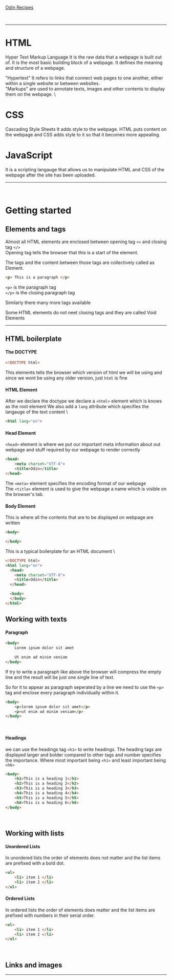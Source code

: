 [Odin Recipes](https://github.com/neqbal/cryptoniteWebDev/blob/main/HTMLFoundations/index.html)

&nbsp;

***
# HTML 
Hyper Text Markup Language
It is the raw data that a webpage is built out of. It is the most basic building block of a webpage. It defines the meaning and structure of a webpage. 

"Hypertext" It refers to links that connect web pages to one another, either within a single website or between websites.\
"Markups" are used to annotate texts, images and other contents to display them on the webpage. \

# CSS 
Cascading Style Sheets
It adds style to the webpage. 
HTML puts content on the webpage and CSS adds style to it so that it becomes more appealing.

# JavaScript
It is a scripting langauge that allows us to manipulate HTML and CSS of the webpage after the site has been uploaded.

***

&nbsp;
&nbsp;

# Getting started

## Elements and tags

Almost all HTML elements are enclosed between opening tag `<>` and closing tag `</>` \
Opening tag tells the browser that this is a start of the element. 

The tags and the content between those tags are collectively called as Element.

```html
<p> This is a paragraph </p>
```

`<p>` is the paragraph tag \
`</p>` is the closing paragraph tag

Similarly there many more tags available


Some HTML elements do not neet closing tags and they are called Void Elements

***

## HTML boilerplate

#### The DOCTYPE

```html
<!DOCTYPE html>
```

This elements tells the browser which version of html we will be using and since we wont be using any older version, just `html` is fine

#### HTML Element

After we declare the doctype we declare a `<html>` element which is knows as the root element
We also add a `lang` attribute which specifies the langauge of the text content \

```html
<html lang="en">
```

#### Head Element
`<head>` element is where we put our important meta information about out webpage and stuff required by our webpage to render correctly

```html
<head>
    <meta charset="UTF-8">
    <title>Odin</title>
</head>
```

The `<meta>` element specifies the encoding format of our webpage \
The `<title>` element is used to give the webpage a name which is visible on the browser's tab.  

#### Body Element
This is where all the contents that are to be displayed on webpage are written

```html
<body>

</body>
```

This is a typical boilerplate for an HTML document \


```html
<!DOCTYPE html>
<html lang="en">
  <head>
    <meta charset="UTF-8">
    <title>Odin</title>
  </head>

  <body>
  </body>
</html>
```

## Working with texts

#### Paragraph 
```html
<body>
    Lorem ipsum dolor sit amet

    Ut enim ad minim veniam 
</body>
```
If try to write a paragraph like above the browser will compress the empty line and the result will be just one single line of text.

So for it to appear as paragraph seperated by a line we need to use the `<p>` tag and enclose every paragraph individually within it.

```html
<body>
    <p>lorem ipsum dolor sit amet</p>
    <p>ut enim ad minim veniam</p>
</body>
```
&nbsp;

#### Headings
we can use the headings tag `<h1>` to write headings. 
The heading tags are displayed larger and bolder compared to other tags and number specifies the importance. Where most important being `<h1>` and least important being `<h6>`

```html
<body>
    <h1>This is a heading 1</h1>
    <h2>This is a heading 2</h2>
    <h3>This is a heading 3</h3>
    <h4>This is a heading 4</h4>
    <h5>This is a heading 5</h5>
    <h6>This is a heading 6</h6>
</body>
```
&nbsp;

## Working with lists

#### Unordered Lists
In unordered lists the order of elements does not matter and the list items are prefixed with a bold dot.

```html
<ul>
    <li> item 1 </li>
    <li> item 2 </li>
</ul>
```

#### Ordered Lists
In ordered lists the order of elements does matter and the list items are prefixed with numbers in their serial order.

```html
<ol>
    <li> item 1 </li>
    <li> item 2 </li>
</ol>
```
&nbsp;

## Links and images
***
